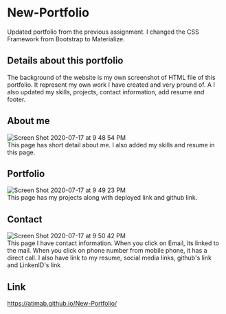 # New-Portfolio
Updated portfolio from the previous assignment. I changed the CSS Framework from Bootstrap to Materialize.

## Details about this portfolio
The background of the website is my own screenshot of HTML file of this portfolio. It represent my own work I have created and very pround of. A I also updated my skills, projects, contact information, add resume and footer.

## About me
![Screen Shot 2020-07-17 at 9 48 54 PM](https://user-images.githubusercontent.com/64511825/87844309-37bdb900-c879-11ea-95bf-32bfcd5062f8.png)
<br> This page has short detail about me. I also added my skills and resume in this page.

## Portfolio
![Screen Shot 2020-07-17 at 9 49 23 PM](https://user-images.githubusercontent.com/64511825/87844315-43a97b00-c879-11ea-8755-de1002d7794b.png)
<br> This page has my projects along with deployed link and github link.
## Contact
![Screen Shot 2020-07-17 at 9 50 42 PM](https://user-images.githubusercontent.com/64511825/87844319-502dd380-c879-11ea-99cc-1362cb78d2c8.png)
<br> This page I have contact information. When you click on Email, its linked to the mail. When you click on phone number from mobile phone, it has a direct call. I also have link to my resume, social media links, github's link and LinkenID's link


## Link
https://atimab.github.io/New-Portfolio/

